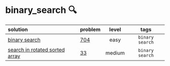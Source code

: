 # binary_search 🔍
| solution |  problem | level | tags |
| :--- |:--- | :---: | :---: |
| [binary search](https://github.com/aliml92/leetcode/blob/9f959212064208afdf83d0cf5b46d60a24f0565f/binary_search/binary_search_704/solution.go) | [704](https://leetcode.com/problems/binary-search/) | easy | `binary search` |    
| [search in rotated sorted array](https://github.com/aliml92/leetcode/blob/9f959212064208afdf83d0cf5b46d60a24f0565f/binary_search/search_in_rotated_sorted_array_33/solution.go) | [33](https://leetcode.com/problems/search-in-rotated-sorted-array/) | medium | `binary search` |